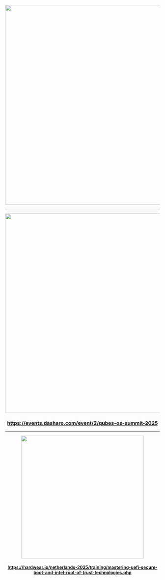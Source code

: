 
<center><img src="/@fs/repo/img/dug_11/qoss25_poster.jpg" width="650"></center>

---

<center><img src="/@fs/repo/img/dug_11/qoss25_tickets.png" width="650">

<br>

### https://events.dasharo.com/event/2/qubes-os-summit-2025

</center>

---

<center><img src="/@fs/repo/img/dug_11/hwio_2025_nl.jpeg" width="400">

<br>

#### https://hardwear.io/netherlands-2025/training/mastering-uefi-secure-boot-and-intel-root-of-trust-technologies.php

</center>

